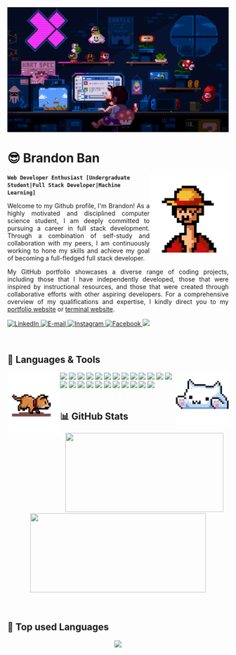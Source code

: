 <img src="./assets/mario.gif" alt="banner">
<div align="center">
    <h1 align="left">😎 Brandon Ban</h1>
    <img align="right" width="180px" height="180px" src="./assets/luffy.gif"/>
</div>

**`Web Developer Enthusiast [Undergraduate Student|Full Stack Developer|Machine Learning]`**

<p style='text-align: justify;'>
Welcome to my Github profile, I'm Brandon! As a highly motivated and disciplined computer science student, I am deeply committed to pursuing a career in full stack development. Through a combination of self-study and collaboration with my peers, I am continuously working to hone my skills and achieve my goal of becoming a full-fledged full stack developer. 
</p>

<p style='text-align: justify;'>
My GitHub portfolio showcases a diverse range of coding projects, including those that I have independently developed, those that were inspired by instructional resources, and those that were created through collaborative efforts with other aspiring developers. For a comprehensive overview of my qualifications and expertise, I kindly direct you to my <a target="_blank" href="https://www.bbkx.live/">portfolio website</a> or <a target="_blank" href="https://bbkxterminal.web.app/">terminal website</a>. 
</p>

<p align="left">
    <a href="https://www.linkedin.com/in/bbkx/">
        <img alt="LinkedIn" title="Checkout My LinkedIn Profile" src="https://custom-icon-badges.demolab.com/badge/LinkedIn-0077B5?style=for-the-badge&logo=linkedin&logoColor=white"/>
    </a>
    <a href="mailto:bbkx226@gmail.com">
        <img alt="E-mail" title="Contact me via E-mail" src="https://custom-icon-badges.demolab.com/badge/Email-8B0000?style=for-the-badge&logo=mail&logoColor=white">
    </a>
    <a href="https://www.instagram.com/bbkx_/">
        <img alt="Instagram" title="Contact me via Instagram" src="https://custom-icon-badges.demolab.com/badge/Instagram-E4405F?style=for-the-badge&logo=instagram&logoColor=white">
    </a>
    <a href="https://www.facebook.com/bbkx.0226/">
        <img alt="Facebook" title="Contact me via Facebook" src="https://custom-icon-badges.demolab.com/badge/Facebook-1877F2?style=for-the-badge&logo=facebook&logoColor=white">
    </a>
    <a href="https://github.com/bbkx226">
        <img src="https://komarev.com/ghpvc/?username=bbkx226&color=blueviolet&style=for-the-badge&label=Profile+Views">
    </a>
</p>

<br />
<h2 align="left">🌟 Languages & Tools</h2>
<div>
    <img align="left" src="./assets/dog.gif" width="120" height="140" />
    <img align="right" src="./assets/cat.gif" width="120" height="120" />
    <img src="https://img.shields.io/badge/Python-239120?style=for-the-badge&logo=python&logoColor=white" />
    <img src="https://img.shields.io/badge/c-%2300599C.svg?style=for-the-badge&logo=c&logoColor=white" />
    <img src="https://img.shields.io/badge/java-%23ED8B00.svg?style=for-the-badge&logo=java&logoColor=white" />
    <img src="https://img.shields.io/badge/MongoDB-4EA94B?style=for-the-badge&logo=mongodb&logoColor=white" />
    <img src="https://img.shields.io/badge/Express.js-404D59?style=for-the-badge&logo=express&logoColor=white" />
    <img src="https://img.shields.io/badge/React-20232A?style=for-the-badge&logo=react&logoColor=white" />
    <img src="https://img.shields.io/badge/Node.js-43853D?style=for-the-badge&logo=node.js&logoColor=white" />
    <img src="https://img.shields.io/badge/HTML5-F16529?style=for-the-badge&logo=html5&logoColor=white" />
    <img src="https://img.shields.io/badge/CSS3-1572B6?style=for-the-badge&logo=css3&logoColor=white" />
    <img src="https://img.shields.io/badge/JavaScript-F7DF1E?style=for-the-badge&logo=javascript&logoColor=white" />
    <img src="https://img.shields.io/badge/Git-F05032?style=for-the-badge&logo=git&logoColor=white" />
    <img src="https://img.shields.io/badge/SASS-hotpink.svg?style=for-the-badge&logo=SASS&logoColor=white" />
    <img src="https://img.shields.io/badge/tailwindcss-%2338B2AC.svg?style=for-the-badge&logo=tailwind-css&logoColor=white" />
    <img src="https://img.shields.io/badge/figma-%23F24E1E.svg?style=for-the-badge&logo=figma&logoColor=white" />
    <img src="https://img.shields.io/badge/Firebase-FF9900?style=for-the-badge&logo=firebase&logoColor=white" />
    <img src="https://img.shields.io/badge/Jest-C21325?style=for-the-badge&logo=jest&logoColor=whitec" />
    <img src="https://img.shields.io/badge/-cypress-%23E5E5E5?style=for-the-badge&logo=cypress&logoColor=058a5e"/>
    <img src="https://img.shields.io/badge/Sql-018bff?style=for-the-badge&logo=microsoft-access&logoColor=white" />
    <img src="https://img.shields.io/badge/Markdown-000000?style=for-the-badge&logo=markdown&logoColor=white" />
    <img src="https://img.shields.io/badge/Redux-593D88?style=for-the-badge&logo=redux&logoColor=white" />
    <img src="https://img.shields.io/badge/Render-%46E3B7.svg?style=for-the-badge&logo=render&logoColor=white" />
    <img src="https://img.shields.io/badge/-GraphQL-E10098?style=for-the-badge&logo=graphql&logoColor=white" />
    <img src="https://img.shields.io/badge/TypeScript-007ACC?style=for-the-badge&logo=typescript&logoColor=white" />
    <img src="https://img.shields.io/badge/Solidity-%23363636.svg?style=for-the-badge&logo=solidity&logoColor=white" />
    
</div>

<br />
<h2 align="left">📊 GitHub Stats</h2>

<div align="center">
    <img width="360px" height="180px" float="left" src="https://awesome-github-stats.azurewebsites.net/user-stats/bbkx226?theme=dark&cardType=github&ring=D4AF37&show_icons=true&preferLogin=true&title=D4AF37">
    <img width="400px" height="180px" float="right" src="https://streak-stats.demolab.com/?user=bbkx226&theme=great-gatsby&mode=weekly&date_format=M j[, Y]">
</div>
<br />
<br />

<h2 align="left">🧰 Top used Languages</h2>
<div align="center">
<img width="450px" src="https://github-readme-stats.vercel.app/api/top-langs/?username=bbkx226&layout=compact&langs_count=12" />
</div>














